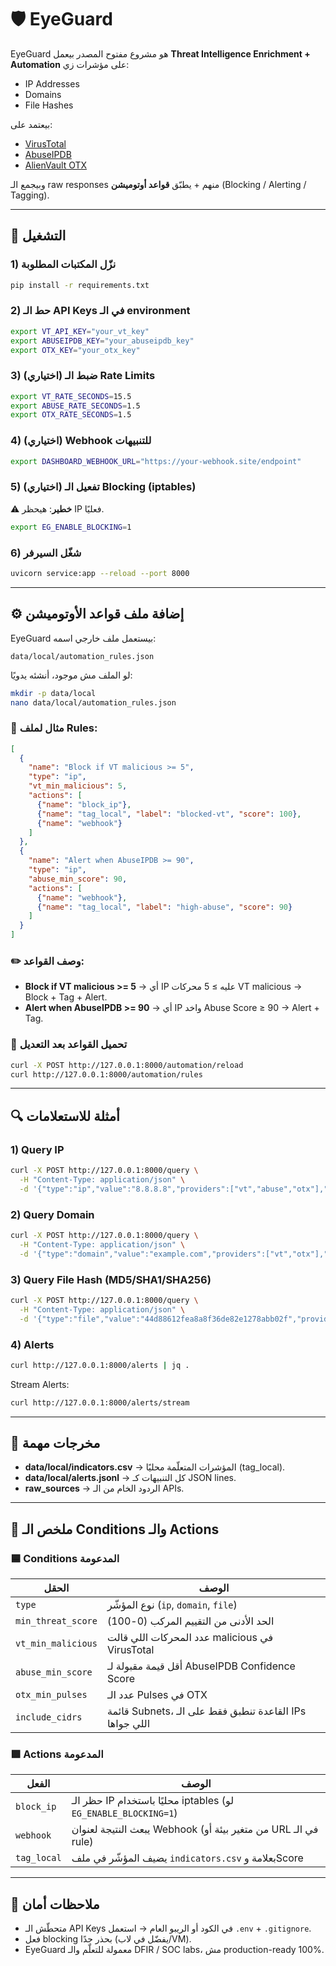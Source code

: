 # 🛡️ EyeGuard

EyeGuard هو مشروع مفتوح المصدر بيعمل **Threat Intelligence Enrichment + Automation** على مؤشرات زي:

* IP Addresses
* Domains
* File Hashes

بيعتمد على:

* [VirusTotal](https://www.virustotal.com)
* [AbuseIPDB](https://www.abuseipdb.com)
* [AlienVault OTX](https://otx.alienvault.com)

وبيجمع الـ raw responses منهم + يطبّق **قواعد أوتوميشن** (Blocking / Alerting / Tagging).

---

## 🚀 التشغيل

### 1) نزّل المكتبات المطلوبة

```bash
pip install -r requirements.txt
```

### 2) حط الـ API Keys في الـ environment

```bash
export VT_API_KEY="your_vt_key"
export ABUSEIPDB_KEY="your_abuseipdb_key"
export OTX_KEY="your_otx_key"
```

### 3) (اختياري) ضبط الـ Rate Limits

```bash
export VT_RATE_SECONDS=15.5
export ABUSE_RATE_SECONDS=1.5
export OTX_RATE_SECONDS=1.5
```

### 4) (اختياري) Webhook للتنبيهات

```bash
export DASHBOARD_WEBHOOK_URL="https://your-webhook.site/endpoint"
```

### 5) (اختياري) تفعيل الـ Blocking (iptables)

⚠️ **خطير**: هيحظر IP فعليًا.

```bash
export EG_ENABLE_BLOCKING=1
```

### 6) شغّل السيرفر

```bash
uvicorn service:app --reload --port 8000
```

---

## ⚙️ إضافة ملف قواعد الأوتوميشن

EyeGuard بيستعمل ملف خارجي اسمه:

```
data/local/automation_rules.json
```

لو الملف مش موجود، أنشئه يدويًا:

```bash
mkdir -p data/local
nano data/local/automation_rules.json
```

### 📜 مثال لملف Rules:

```json
[
  {
    "name": "Block if VT malicious >= 5",
    "type": "ip",
    "vt_min_malicious": 5,
    "actions": [
      {"name": "block_ip"},
      {"name": "tag_local", "label": "blocked-vt", "score": 100},
      {"name": "webhook"}
    ]
  },
  {
    "name": "Alert when AbuseIPDB >= 90",
    "type": "ip",
    "abuse_min_score": 90,
    "actions": [
      {"name": "webhook"},
      {"name": "tag_local", "label": "high-abuse", "score": 90}
    ]
  }
]
```

### ✏️ وصف القواعد:

* **Block if VT malicious >= 5**  → أي IP عليه ≥ 5 محركات VT malicious → Block + Tag + Alert.
* **Alert when AbuseIPDB >= 90**  → أي IP واخد Abuse Score ≥ 90 → Alert + Tag.

### 🔄 تحميل القواعد بعد التعديل

```bash
curl -X POST http://127.0.0.1:8000/automation/reload
curl http://127.0.0.1:8000/automation/rules
```

---

## 🔍 أمثلة للاستعلامات

### 1) Query IP

```bash
curl -X POST http://127.0.0.1:8000/query \
  -H "Content-Type: application/json" \
  -d '{"type":"ip","value":"8.8.8.8","providers":["vt","abuse","otx"],"force_refresh":false}' | jq .
```

### 2) Query Domain

```bash
curl -X POST http://127.0.0.1:8000/query \
  -H "Content-Type: application/json" \
  -d '{"type":"domain","value":"example.com","providers":["vt","otx"],"force_refresh":false}' | jq .
```

### 3) Query File Hash (MD5/SHA1/SHA256)

```bash
curl -X POST http://127.0.0.1:8000/query \
  -H "Content-Type: application/json" \
  -d '{"type":"file","value":"44d88612fea8a8f36de82e1278abb02f","providers":["vt"],"force_refresh":false}' | jq .
```

### 4) Alerts

```bash
curl http://127.0.0.1:8000/alerts | jq .
```

Stream Alerts:

```bash
curl http://127.0.0.1:8000/alerts/stream
```

---

## 📂 مخرجات مهمة

* **data/local/indicators.csv** → المؤشرات المتعلّمة محليًا (tag\_local).
* **data/local/alerts.jsonl** → كل التنبيهات كـ JSON lines.
* **raw\_sources** → الردود الخام من الـ APIs.

---

## 📑 ملخص الـ Conditions والـ Actions

### 🟦 Conditions المدعومة

| الحقل              | الوصف                                                   |
| ------------------ | ------------------------------------------------------- |
| `type`             | نوع المؤشّر (`ip`, `domain`, `file`)                    |
| `min_threat_score` | الحد الأدنى من التقييم المركب (0-100)                   |
| `vt_min_malicious` | عدد المحركات اللي قالت malicious في VirusTotal          |
| `abuse_min_score`  | أقل قيمة مقبولة لـ AbuseIPDB Confidence Score           |
| `otx_min_pulses`   | عدد الـ Pulses في OTX                                   |
| `include_cidrs`    | قائمة Subnets، القاعدة تنطبق فقط على الـ IPs اللي جواها |

### 🟩 Actions المدعومة

| الفعل       | الوصف                                                           |
| ----------- | --------------------------------------------------------------- |
| `block_ip`  | حظر الـ IP محليًا باستخدام iptables (لو `EG_ENABLE_BLOCKING=1`) |
| `webhook`   | يبعث النتيجة لعنوان Webhook (من متغير بيئة أو URL في الـ rule)  |
| `tag_local` | يضيف المؤشّر في ملف `indicators.csv` بعلامة وScore              |

---

## 📝 ملاحظات أمان

* متحطّش الـ API Keys في الكود أو الريبو العام → استعمل `.env` + `.gitignore`.
* فعل blocking بحذر جدًا (يفضّل في لاب/VM).
* EyeGuard معمولة للتعلّم والـ DFIR / SOC labs، مش production-ready 100%.
